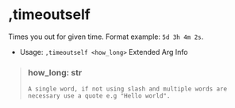 # ,timeoutself
Times you out for given time. Format example: `5d 3h 4m 2s`.<br/>
 - Usage: `,timeoutself <how_long>`
Extended Arg Info
> ### how_long: str
> ```
> A single word, if not using slash and multiple words are necessary use a quote e.g "Hello world".
> ```
